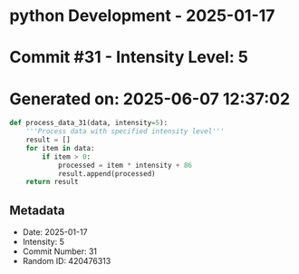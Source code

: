 ﻿# python Development - 2025-01-17
# Commit #31 - Intensity Level: 5
# Generated on: 2025-06-07 12:37:02
```python
def process_data_31(data, intensity=5):
    '''Process data with specified intensity level'''
    result = []
    for item in data:
        if item > 0:
            processed = item * intensity + 86
            result.append(processed)
    return result
```
## Metadata
- Date: 2025-01-17
- Intensity: 5
- Commit Number: 31
- Random ID: 420476313
